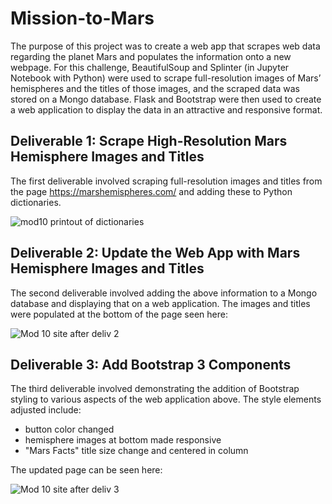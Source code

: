 # Mission-to-Mars

The purpose of this project was to create a web app that scrapes web data regarding the planet Mars and populates the information onto a new webpage. For this challenge, BeautifulSoup and Splinter (in Jupyter Notebook with Python) were used to scrape full-resolution images of Mars’ hemispheres and the titles of those images, and the scraped data was stored on a Mongo database. Flask and Bootstrap were then used to create a web application to display the data in an attractive and responsive format.

## Deliverable 1: Scrape High-Resolution Mars Hemisphere Images and Titles
The first deliverable involved scraping full-resolution images and titles from the page https://marshemispheres.com/ and adding these to Python dictionaries. 

![mod10 printout of dictionaries](https://user-images.githubusercontent.com/100863488/167629330-5c1e6a81-5b91-4723-8b8b-896b11073893.png)


## Deliverable 2: Update the Web App with Mars Hemisphere Images and Titles
The second deliverable involved adding the above information to a Mongo database and displaying that on a web application. The images and titles were populated at the bottom of the page seen here:

![Mod 10 site after deliv 2](https://user-images.githubusercontent.com/100863488/167631441-98d10f98-12ef-47ec-91c5-205c61eee831.png)


  
## Deliverable 3: Add Bootstrap 3 Components
The third deliverable involved demonstrating the addition of Bootstrap styling to various aspects of the web application above. The style elements adjusted include:

* button color changed
* hemisphere images at bottom made responsive
* "Mars Facts" title size change and centered in column

The updated page can be seen here:

![Mod 10 site after deliv 3](https://user-images.githubusercontent.com/100863488/167629465-61630d99-f48a-4c63-ae2b-817e10345ddc.png)
